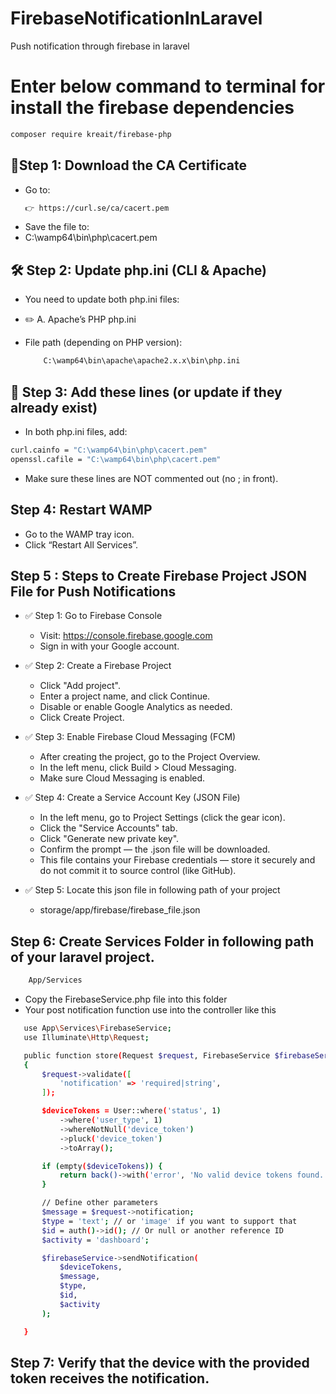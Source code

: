 # FirebaseNotificationInLaravel
Push notification through firebase in laravel

# Enter below command to terminal for install the firebase dependencies

```bash
composer require kreait/firebase-php
```
## 🔧Step 1: Download the CA Certificate
 - Go to:
    ```bash
    👉 https://curl.se/ca/cacert.pem
    ```
 - Save the file to:
 - C:\wamp64\bin\php\cacert.pem

## 🛠️ Step 2: Update php.ini (CLI & Apache)
 - You need to update both php.ini files:

 - ✏️ A. Apache’s PHP php.ini
 - File path (depending on PHP version):

    ```bash
        C:\wamp64\bin\apache\apache2.x.x\bin\php.ini
    ```  

## 🧩 Step 3: Add these lines (or update if they already exist)
 - In both php.ini files, add:
```bash
curl.cainfo = "C:\wamp64\bin\php\cacert.pem"
openssl.cafile = "C:\wamp64\bin\php\cacert.pem"
```
 - Make sure these lines are NOT commented out (no ; in front).

## Step 4: Restart WAMP
 - Go to the WAMP tray icon.
 - Click “Restart All Services”.

## Step 5 : Steps to Create Firebase Project JSON File for Push Notifications
 - ✅ Step 1: Go to Firebase Console
    - Visit: https://console.firebase.google.com
    - Sign in with your Google account.

 - ✅ Step 2: Create a Firebase Project
    - Click "Add project".
    - Enter a project name, and click Continue.
    - Disable or enable Google Analytics as needed.
    - Click Create Project.

 - ✅ Step 3: Enable Firebase Cloud Messaging (FCM)
    - After creating the project, go to the Project Overview.
    - In the left menu, click Build > Cloud Messaging.
    - Make sure Cloud Messaging is enabled.

 - ✅ Step 4: Create a Service Account Key (JSON File)
    - In the left menu, go to Project Settings (click the gear icon).
    - Click the "Service Accounts" tab.
    - Click "Generate new private key".
    - Confirm the prompt — the .json file will be downloaded.
    - This file contains your Firebase credentials — store it securely and do not commit it to source control (like GitHub).
 - ✅ Step 5: Locate this json file in following path of your project
    - storage/app/firebase/firebase_file.json

## Step 6: Create Services Folder in following path of your laravel project.
```bash
    App/Services
```
 - Copy the FirebaseService.php file into this folder
 - Your post notification function use into the controller like this 

 ```bash
    use App\Services\FirebaseService;
    use Illuminate\Http\Request;

    public function store(Request $request, FirebaseService $firebaseService)
    {
        $request->validate([
            'notification' => 'required|string',
        ]);

        $deviceTokens = User::where('status', 1)
            ->where('user_type', 1)
            ->whereNotNull('device_token')
            ->pluck('device_token')
            ->toArray();

        if (empty($deviceTokens)) {
            return back()->with('error', 'No valid device tokens found.');
        }

        // Define other parameters
        $message = $request->notification;
        $type = 'text'; // or 'image' if you want to support that
        $id = auth()->id(); // Or null or another reference ID
        $activity = 'dashboard';

        $firebaseService->sendNotification(
            $deviceTokens,
            $message,
            $type,
            $id,
            $activity
        );

    }

 ```

## Step 7: Verify that the device with the provided token receives the notification.
    
